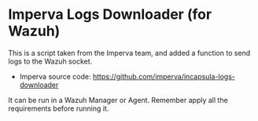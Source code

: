 # Imperva Logs Downloader (for Wazuh)

This is a script taken from the Imperva team, and added a function to send logs to the Wazuh socket.
- Imperva source code: https://github.com/imperva/incapsula-logs-downloader

It can be run in a Wazuh Manager or Agent. Remember apply all the requirements before running it.
